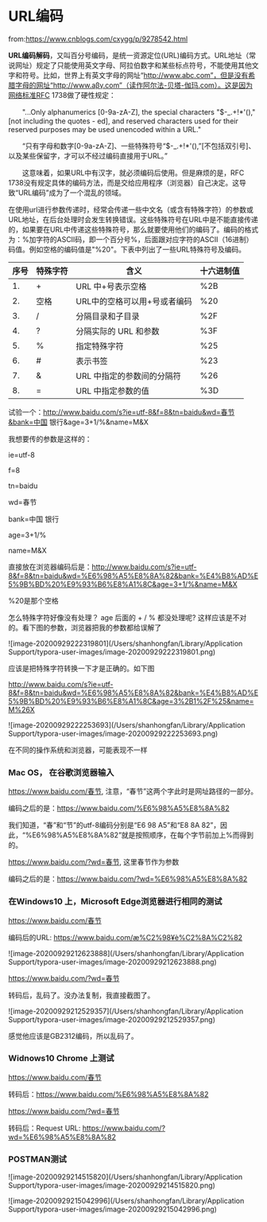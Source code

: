 # URL编码



from:https://www.cnblogs.com/cxygg/p/9278542.html



**URL编码解码**，又叫百分号编码，是统一资源定位(URL)编码方式。URL地址（常说网址）规定了只能使用英文字母、阿拉伯数字和某些标点符号，不能使用其他文字和符号。比如，世界上有英文字母的网址“http://www.abc.com”，但是没有希腊字母的网址“http://www.aβγ.com”（读作阿尔法-贝塔-伽玛.com）。这是因为网络标准RFC 1738做了硬性规定：

　　"...Only alphanumerics [0-9a-zA-Z], the special characters "$-_.+!*'()," [not including the quotes - ed], and reserved characters used for their reserved purposes may be used unencoded within a URL."

　　“只有字母和数字[0-9a-zA-Z]、一些特殊符号“$-_.+!*'(),”[不包括双引号]、以及某些保留字，才可以不经过编码直接用于URL。”

　　这意味着，如果URL中有汉字，就必须编码后使用。但是麻烦的是，RFC 1738没有规定具体的编码方法，而是交给应用程序（浏览器）自己决定。这导致“URL编码”成为了一个混乱的领域。

​    在使用url进行参数传递时，经常会传递一些中文名（或含有特殊字符）的参数或URL地址，在后台处理时会发生转换错误。这些特殊符号在URL中是不能直接传递的，如果要在URL中传递这些特殊符号，那么就要使用他们的编码了。编码的格式为：%加字符的ASCII码，即一个百分号%，后面跟对应字符的ASCII（16进制）码值。例如空格的编码值是"%20"。下表中列出了一些URL特殊符号及编码。

 

| 序号 | 特殊字符 | 含义                         | 十六进制值 |
| ---- | -------- | ---------------------------- | ---------- |
| 1.   | +        | URL 中+号表示空格            | %2B        |
| 2.   | 空格     | URL中的空格可以用+号或者编码 | %20        |
| 3.   | /        | 分隔目录和子目录             | %2F        |
| 4.   | ?        | 分隔实际的 URL 和参数        | %3F        |
| 5.   | %        | 指定特殊字符                 | %25        |
| 6.   | #        | 表示书签                     | %23        |
| 7.   | &        | URL 中指定的参数间的分隔符   | %26        |
| 8.   | =        | URL 中指定参数的值           | %3D        |







试验一个：http://www.baidu.com/s?ie=utf-8&f=8&tn=baidu&wd=春节&bank=中国 银行&age=3+1/%&name=M&X

我想要传的参数是这样的：

ie=utf-8

f=8

tn=baidu

wd=春节

bank=中国 银行

age=3+1/%

name=M&X



直接放在浏览器编码后是：http://www.baidu.com/s?ie=utf-8&f=8&tn=baidu&wd=%E6%98%A5%E8%8A%82&bank=%E4%B8%AD%E5%9B%BD%20%E9%93%B6%E8%A1%8C&age=3+1/%&name=M&X

%20是那个空格

怎么特殊字符好像没有处理？ age 后面的   +   /  %  都没处理呢? 这样应该是不对的。看下图的参数，浏览器把我的参数都给误解了

![image-20200929222319801](/Users/shanhongfan/Library/Application Support/typora-user-images/image-20200929222319801.png)

应该是把特殊字符转换一下才是正确的。如下图

http://www.baidu.com/s?ie=utf-8&f=8&tn=baidu&wd=%E6%98%A5%E8%8A%82&bank=%E4%B8%AD%E5%9B%BD%20%E9%93%B6%E8%A1%8C&age=3%2B1%2F%25&name=M%26X

![image-20200929222253693](/Users/shanhongfan/Library/Application Support/typora-user-images/image-20200929222253693.png)





在不同的操作系统和浏览器，可能表现不一样



### Mac OS， 在谷歌浏览器输入

https://www.baidu.com/春节, 注意，“春节”这两个字此时是网址路径的一部分。

编码之后的是：https://www.baidu.com/%E6%98%A5%E8%8A%82

我们知道，“春”和“节”的utf-8编码分别是“E6 98 A5”和“E8 8A 82”，因此，“%E6%98%A5%E8%8A%82”就是按照顺序，在每个字节前加上%而得到的。





https://www.baidu.com/?wd=春节, 这里春节作为参数

编码之后的是：https://www.baidu.com/?wd=%E6%98%A5%E8%8A%82





###  在Windows10 上，Microsoft Edge浏览器进行相同的测试   

https://www.baidu.com/春节

编码后的URL: https://www.baidu.com/æ%C2%98¥è%C2%8A%C2%82

![image-20200929212623888](/Users/shanhongfan/Library/Application Support/typora-user-images/image-20200929212623888.png)



  https://www.baidu.com/?wd=春节

转码后，乱码了。没办法复制，我直接截图了。



![image-20200929212529357](/Users/shanhongfan/Library/Application Support/typora-user-images/image-20200929212529357.png)



感觉他应该是GB2312编码，所以乱码了。



### Widnows10  Chrome 上测试



https://www.baidu.com/春节

转码后：https://www.baidu.com/%E6%98%A5%E8%8A%82



https://www.baidu.com/?wd=春节

转码后：Request URL: https://www.baidu.com/?wd=%E6%98%A5%E8%8A%82





### POSTMAN测试



![image-20200929214515820](/Users/shanhongfan/Library/Application Support/typora-user-images/image-20200929214515820.png)





![image-20200929215042996](/Users/shanhongfan/Library/Application Support/typora-user-images/image-20200929215042996.png)

 